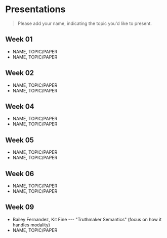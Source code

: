 # Presentations

> Please add your name, indicating the topic you'd like to present.

## Week 01

- NAME, TOPIC/PAPER
- NAME, TOPIC/PAPER

## Week 02

- NAME, TOPIC/PAPER
- NAME, TOPIC/PAPER

## Week 04

- NAME, TOPIC/PAPER
- NAME, TOPIC/PAPER

## Week 05

- NAME, TOPIC/PAPER
- NAME, TOPIC/PAPER

## Week 06

- NAME, TOPIC/PAPER
- NAME, TOPIC/PAPER

## Week 09

- Bailey Fernandez, Kit Fine --- "Truthmaker Semantics" (focus on how it handles modality)
- NAME, TOPIC/PAPER

